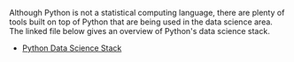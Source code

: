 <!-- TITLE: Python Data Science Stack -->
<!-- SUBTITLE: An overview of the various tools built on top of Python that are commonly used in data science. -->

Although Python is not a statistical computing language, there are plenty of tools built on top of Python that are being used in the data science area. The linked file below gives an overview of Python's data science stack.

* [Python Data Science Stack](/uploads/machine-learning/python-data-science-stack.pdf "Python Data Science Stack")